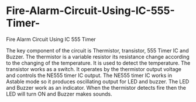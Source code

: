 # Fire-Alarm-Circuit-Using-IC-555-Timer-
Fire Alarm Circuit Using IC 555 Timer 

The key component of the circuit is Thermistor, transistor, 555 Timer IC and Buzzer. The thermistor is a variable resistor its resistance change according to the changing of the temperature. It is used to detect the temperature. The transistor works as a switch. It operates by the thermistor output voltage and controls the NE555 timer IC output. The NE555 timer IC works in Astable mode so it produces oscillating output for LED and buzzer. The LED and Buzzer work as an indicator. When the thermistor detects fire then the LED will turn ON and Buzzer makes sounds.
